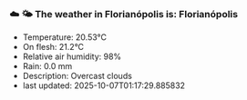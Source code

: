 ### ☁️ 🌤️  The weather in Florianópolis is: Florianópolis

- Temperature: 20.53°C
- On flesh: 21.2°C
- Relative air humidity: 98%
- Rain: 0.0 mm
- Description: Overcast clouds
- last updated: 2025-10-07T01:17:29.885832
